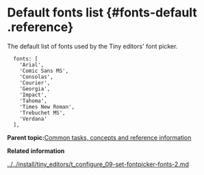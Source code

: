 # Default fonts list {#fonts-default .reference}

The default list of fonts used by the Tiny editors' font picker.

```
  fonts: [
    'Arial',
    'Comic Sans MS',
    'Consolas',
    'Courier',
    'Georgia',
    'Impact',
    'Tahoma',
    'Times New Roman',
    'Trebuchet MS',
    'Verdana'
  ],
```

**Parent topic:**[Common tasks, concepts and reference information](../../install/tiny_editors/r_appendix.md)

**Related information**  


[../../install/tiny\_editors/t\_configure\_09-set-fontpicker-fonts-2.md](../../install/tiny_editors/t_configure_09-set-fontpicker-fonts-2.md)


